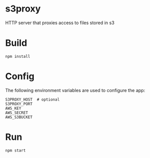 # s3proxy
HTTP server that proxies access to files stored in s3

# Build

    npm install

# Config

The following environment variables are used to configure the app:

    S3PROXY_HOST  # optional
    S3PROXY_PORT
    AWS_KEY
    AWS_SECRET
    AWS_S3BUCKET

# Run

    npm start
